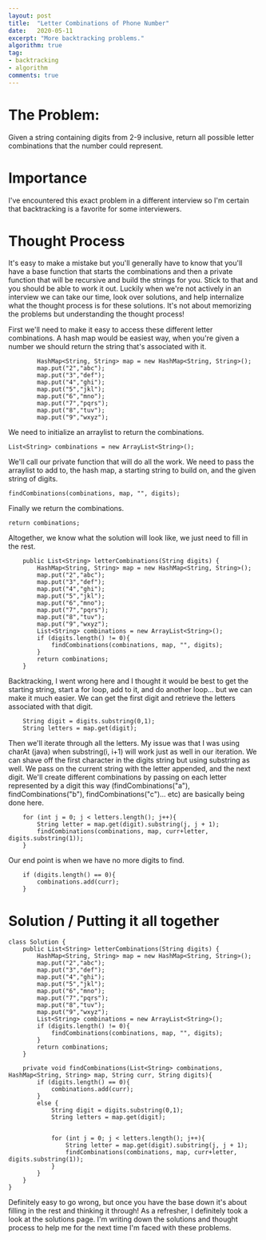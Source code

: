 ```yaml
---
layout: post
title:  "Letter Combinations of Phone Number"
date:   2020-05-11
excerpt: "More backtracking problems."
algorithm: true
tag:
- backtracking
- algorithm
comments: true
---
```


# The Problem:
Given a string containing digits from 2-9 inclusive, return all possible letter combinations that the number could represent.

# Importance
I've encountered this exact problem in a different interview so I'm certain that backtracking is a favorite for some interviewers. 

# Thought Process
It's easy to make a mistake but you'll generally have to know that you'll have a base function that starts the combinations and then a private function that will be recursive and build the strings for you. Stick to that and you should be able to work it out. Luckily when we're not actively in an interview we can take our time, look over solutions, and help internalize what the thought process is for these solutions. It's not about memorizing the problems but understanding the thought process!

First we'll need to make it easy to access these different letter combinations. A hash map would be easiest way, when you're given a number we should return the string that's associated with it.

~~~
        HashMap<String, String> map = new HashMap<String, String>();
        map.put("2","abc");
        map.put("3","def");
        map.put("4","ghi");
        map.put("5","jkl");
        map.put("6","mno");
        map.put("7","pqrs");
        map.put("8","tuv");
        map.put("9","wxyz");
~~~

We need to initialize an arraylist to return the combinations.

~~~
List<String> combinations = new ArrayList<String>();
~~~

We'll call our private function that will do all the work. We need to pass the arraylist to add to, the hash map, a starting string to build on, and the given string of digits.

~~~
findCombinations(combinations, map, "", digits);
~~~

Finally we return the combinations.

~~~
return combinations;
~~~

Altogether, we know what the solution will look like, we just need to fill in the rest.

~~~
    public List<String> letterCombinations(String digits) {
        HashMap<String, String> map = new HashMap<String, String>();
        map.put("2","abc");
        map.put("3","def");
        map.put("4","ghi");
        map.put("5","jkl");
        map.put("6","mno");
        map.put("7","pqrs");
        map.put("8","tuv");
        map.put("9","wxyz");
        List<String> combinations = new ArrayList<String>();
        if (digits.length() != 0){
            findCombinations(combinations, map, "", digits);    
        }        
        return combinations;
    }
~~~

Backtracking, I went wrong here and I thought it would be best to get the starting string, start a for loop, add to it, and do another loop... but we can make it much easier. We can get the first digit and retrieve the letters associated with that digit.

~~~
    String digit = digits.substring(0,1);
    String letters = map.get(digit);
~~~

Then we'll iterate through all the letters. My issue was that I was using charAt (java) when substring(i, i+1) will work just as well in our iteration. We can shave off the first character in the digits string but using substring as well. We pass on the current string with the letter appended, and the next digit. We'll create different combinations by passing on each letter represented by a digit this way (findCombinations("a"), findCombinations("b"), findCombinations("c")... etc) are basically being done here. 

~~~
    for (int j = 0; j < letters.length(); j++){
        String letter = map.get(digit).substring(j, j + 1);
        findCombinations(combinations, map, curr+letter, digits.substring(1));
    }
~~~

Our end point is when we have no more digits to find.

~~~
    if (digits.length() == 0){
        combinations.add(curr);
    }
~~~

# Solution / Putting it all together

~~~
class Solution {
    public List<String> letterCombinations(String digits) {
        HashMap<String, String> map = new HashMap<String, String>();
        map.put("2","abc");
        map.put("3","def");
        map.put("4","ghi");
        map.put("5","jkl");
        map.put("6","mno");
        map.put("7","pqrs");
        map.put("8","tuv");
        map.put("9","wxyz");
        List<String> combinations = new ArrayList<String>();
        if (digits.length() != 0){
            findCombinations(combinations, map, "", digits);    
        }        
        return combinations;
    }
    
    private void findCombinations(List<String> combinations, HashMap<String, String> map, String curr, String digits){
        if (digits.length() == 0){
            combinations.add(curr);
        }
        else {
            String digit = digits.substring(0,1);
            String letters = map.get(digit);


            for (int j = 0; j < letters.length(); j++){
                String letter = map.get(digit).substring(j, j + 1);
                findCombinations(combinations, map, curr+letter, digits.substring(1));
            }
        }
    }
}
~~~

Definitely easy to go wrong, but once you have the base down it's about filling in the rest and thinking it through! As a refresher, I definitely took a look at the solutions page. I'm writing down the solutions and thought process to help me for the next time I'm faced with these problems.